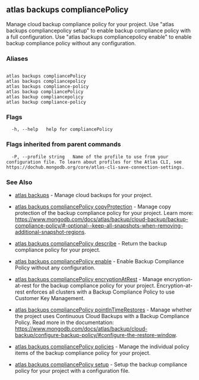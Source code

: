 ## atlas backups compliancePolicy

Manage cloud backup compliance policy for your project. Use "atlas backups compliancepolicy setup" to enable backup compliance policy with a full configuration. Use "atlas backups compliancepolicy enable" to enable backup compliance policy without any configuration.




### Aliases
```

atlas backups compliancePolicy
atlas backups compliancepolicy
atlas backups compliance-policy
atlas backup compliancePolicy
atlas backup compliancepolicy
atlas backup compliance-policy
```



### Flags

```
  -h, --help   help for compliancePolicy

```


### Flags inherited from parent commands

```
  -P, --profile string   Name of the profile to use from your configuration file. To learn about profiles for the Atlas CLI, see https://dochub.mongodb.org/core/atlas-cli-save-connection-settings.

```

### See Also


* [atlas backups](atlas_backups.md)	- Manage cloud backups for your project.

* [atlas backups compliancePolicy copyProtection](atlas_backups_compliancePolicy_copyProtection.md)	- Manage copy protection of the backup compliance policy for your project. Learn more: https://www.mongodb.com/docs/atlas/backup/cloud-backup/backup-compliance-policy/#-optional--keep-all-snapshots-when-removing-additional-snapshot-regions.

* [atlas backups compliancePolicy describe](atlas_backups_compliancePolicy_describe.md)	- Return the backup compliance policy for your project.

* [atlas backups compliancePolicy enable](atlas_backups_compliancePolicy_enable.md)	- Enable Backup Compliance Policy without any configuration.

* [atlas backups compliancePolicy encryptionAtRest](atlas_backups_compliancePolicy_encryptionAtRest.md)	- Manage encryption-at-rest for the backup compliance policy for your project. Encryption-at-rest enforces all clusters with a Backup Compliance Policy to use Customer Key Management.

* [atlas backups compliancePolicy pointInTimeRestores](atlas_backups_compliancePolicy_pointInTimeRestores.md)	- Manage whether the project uses Continuous Cloud Backups with a Backup Compliance Policy. Read more in the documentation: https://www.mongodb.com/docs/atlas/backup/cloud-backup/configure-backup-policy/#configure-the-restore-window.

* [atlas backups compliancePolicy policies](atlas_backups_compliancePolicy_policies.md)	- Manage the individual policy items of the backup compliance policy for your project.

* [atlas backups compliancePolicy setup](atlas_backups_compliancePolicy_setup.md)	- Setup the backup compliance policy for your project with a configuration file.



